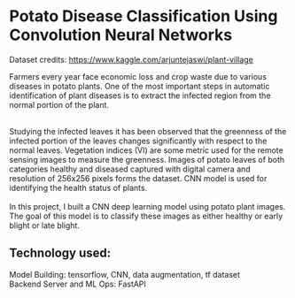 # Potato Disease Classification Using Convolution Neural Networks

Dataset credits: https://www.kaggle.com/arjuntejaswi/plant-village

Farmers every year face economic loss and crop waste due to various diseases in potato plants.  One of the most important steps in automatic identification of plant diseases is to extract the infected region from the normal portion of the plant. 

<br> Studying the infected leaves it has been observed that the greenness of the infected portion of the leaves changes significantly with respect to the normal leaves. Vegetation indices (VI) are some metric used for the remote sensing images to measure the greenness. Images of potato leaves of both categories healthy and diseased captured with digital camera and resolution of 256x256 pixels forms the dataset. CNN model is used for identifying the health status of plants.<br><br>
In this project, I built a CNN deep learning model using potato plant images. The goal of this model is to classify these images as either healthy or early blight or late blight.  <br> 


## Technology used:

Model Building: tensorflow, CNN, data augmentation, tf dataset <br>
Backend Server and ML Ops: FastAPI <br>
